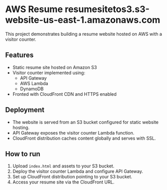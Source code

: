 # AWS Resume resumesitetos3.s3-website-us-east-1.amazonaws.com


This project demonstrates building a resume website hosted on AWS with a visitor counter.

## Features

- Static resume site hosted on Amazon S3
- Visitor counter implemented using:
  - API Gateway
  - AWS Lambda
  - DynamoDB
- Fronted with CloudFront CDN and HTTPS enabled

## Deployment

- The website is served from an S3 bucket configured for static website hosting.
- API Gateway exposes the visitor counter Lambda function.
- CloudFront distribution caches content globally and serves with SSL.

## How to run

1. Upload `index.html` and assets to your S3 bucket.
2. Deploy the visitor counter Lambda and configure API Gateway.
3. Set up CloudFront distribution pointing to your S3 bucket.
4. Access your resume site via the CloudFront URL.

